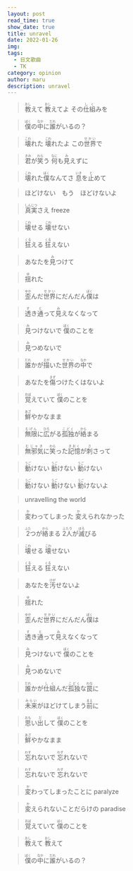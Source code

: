 ```yaml
---
layout: post
read_time: true
show_date: true
title: unravel
date: 2022-01-26
img: 
tags:
  - 日文歌曲
  - TK
category: opinion
author: maru
description: unravel
---
```

><div><ruby><rb>教</rb><rt>おし</rt></ruby>えて <ruby><rb>教</rb><rt>おし</rt></ruby>えてよ その<ruby><rb>仕組</rb><rt>しく</rt></ruby>みを</div>

><div><ruby><rb>僕</rb><rt>ぼく</rt></ruby>の<ruby><rb>中</rb><rt>なか</rt></ruby>に<ruby><rb>誰</rb><rt>だれ</rt></ruby>がいるの？</div>

><div><ruby><rb>壊</rb><rt>こわ</rt></ruby>れた <ruby><rb>壊</rb><rt>こわ</rt></ruby>れたよ この<ruby><rb>世界</rb><rt>せかい</rt></ruby>で</div>

><div><ruby><rb>君</rb><rt>きみ</rt></ruby>が<ruby><rb>笑</rb><rt>わら</rt></ruby>う <ruby><rb>何</rb><rt>なに</rt></ruby>も<ruby><rb>見</rb><rt>み</rt></ruby>えずに</div>

><div><ruby><rb>壊</rb><rt>こわ</rt></ruby>れた<ruby><rb>僕</rb><rt>ぼく</rt></ruby>なんてさ <ruby><rb>息</rb><rt>いき</rt></ruby>を<ruby><rb>止</rb><rt>と</rt></ruby>めて</div>

>ほどけない　もう　ほどけないよ　

><div><ruby><rb>真実</rb><rt>しんじつ</rt></ruby>さえ freeze</div>

><div><ruby><rb>壊</rb><rt>こわ</rt></ruby>せる <ruby><rb>壊</rb><rt>こわ</rt></ruby>せない</div>

><div><ruby><rb>狂</rb><rt>くる</rt></ruby>える <ruby><rb>狂</rb><rt>くる</rt></ruby>えない</div>

><div>あなたを<ruby><rb>見</rb><rt>み</rt></ruby>つけて</div>

><div><ruby><rb>揺</rb><rt>ゆ</rt></ruby>れた</div>

><div><ruby><rb>歪</rb><rt>ゆか</rt></ruby>んだ<ruby><rb>世界</rb><rt>せかい</rt></ruby>にだんだん<ruby><rb>僕</rb><rt>ぼく</rt></ruby>は</div>

><div><ruby><rb>透</rb><rt>す</rt></ruby>き<ruby><rb>通</rb><rt>と</rt></ruby>って<ruby><rb>見</rb><rt>み</rt></ruby>えなくなって</div>

><div><ruby><rb>見</rb><rt>み</rt></ruby>つけないで <ruby><rb>僕</rb><rt>ぼく</rt></ruby>のことを</div>

><div><ruby><rb>見</rb><rt>み</rt></ruby>つめないで</div>

><div><ruby><rb>誰</rb><rt>だれ</rt></ruby>かが<ruby><rb>描</rb><rt>えが</rt></ruby>いた<ruby><rb>世界</rb><rt>せかい</rt></ruby>の<ruby><rb>中</rb><rt>なか</rt></ruby>で</div>

><div>あなたを<ruby><rb>傷</rb><rt>きず</rt></ruby>つけたくはないよ</div>

><div><ruby><rb>覚</rb><rt>おぼ</rt></ruby>えていて <ruby><rb>僕</rb><rt>ぼく</rt></ruby>のことを</div>

><div><ruby><rb>鮮</rb><rt>あざ</rt></ruby>やかなまま</div>

><div><ruby><rb>無限</rb><rt>むげん</rt></ruby>に<ruby><rb>広</rb><rt>ひろ</rt></ruby>がる<ruby><rb>孤独</rb><rt>こどく</rt></ruby>が<ruby><rb>絡</rb><rt>から</rt></ruby>まる</div>

><div><ruby><rb>無邪気</rb><rt>むじゃき</rt></ruby>に<ruby><rb>笑</rb><rt>わら</rt></ruby>った<ruby><rb>記憶</rb><rt>きおく</rt></ruby>が<ruby><rb>刺</rb><rt>さ</rt></ruby>さって</div>

><div><ruby><rb>動</rb><rt>うご</rt></ruby>けない <ruby><rb>動</rb><rt>うご</rt></ruby>けない <ruby><rb>動</rb><rt>うご</rt></ruby>けない</div>

><div><ruby><rb>動</rb><rt>うご</rt></ruby>けない <ruby><rb>動</rb><rt>うご</rt></ruby>けない <ruby><rb>動</rb><rt>うご</rt></ruby>けないよ</div>

>unravelling the world

><div><ruby><rb>変</rb><rt>か</rt></ruby>わってしまった <ruby><rb>変</rb><rt>か</rt></ruby>えられなかった</div>

><div><ruby><rb>2</rb><rt>ふた</rt></ruby>つが<ruby><rb>絡</rb><rt>から</rt></ruby>まる <ruby><rb>2人</rb><rt>ふたり</rt></ruby>が<ruby><rb>滅</rb><rt>ほろ</rt></ruby>びる</div>

><div><ruby><rb>壊</rb><rt>こわ</rt></ruby>せる <ruby><rb>壊</rb><rt>こわ</rt></ruby>せない</div>

><div><ruby><rb>狂</rb><rt>くる</rt></ruby>える <ruby><rb>狂</rb><rt>くる</rt></ruby>えない</div>

><div>あなたを<ruby><rb>汚</rb><rt>けが</rt></ruby>せないよ </div>

><div><ruby><rb>揺</rb><rt>ゆ</rt></ruby>れた</div>

><div><ruby><rb>歪</rb><rt>ゆか</rt></ruby>んだ<ruby><rb>世界</rb><rt>せかい</rt></ruby>にだんだん<ruby><rb>僕</rb><rt>ぼく</rt></ruby>は</div>

><div><ruby><rb>透</rb><rt>す</rt></ruby>き<ruby><rb>通</rb><rt>と</rt></ruby>って<ruby><rb>見</rb><rt>み</rt></ruby>えなくなって</div>

><div><ruby><rb>見</rb><rt>み</rt></ruby>つけないで <ruby><rb>僕</rb><rt>ぼく</rt></ruby>のことを</div>

><div><ruby><rb>見</rb><rt>み</rt></ruby>つめないで</div>

><div><ruby><rb>誰</rb><rt>だれ</rt></ruby>かが<ruby><rb>仕組</rb><rt>しく</rt></ruby>んだ<ruby><rb>孤独</rb><rt>こどく</rt></ruby>な<ruby><rb>罠</rb><rt>わな</rt></ruby>に</div>

><div><ruby><rb>未来</rb><rt>みらい</rt></ruby>がほどけてしまう<ruby><rb>前</rb><rt>まえ</rt></ruby>に</div>

><div><ruby><rb>思</rb><rt>おも</rt></ruby>い<ruby><rb>出</rb><rt>だ</rt></ruby>して <ruby><rb>僕</rb><rt>ぼく</rt></ruby>のことを</div>

><div><ruby><rb>鮮</rb><rt>あざ</rt></ruby>やかなまま</div>

><div><ruby><rb>忘</rb><rt>わす</rt></ruby>れないで <ruby><rb>忘</rb><rt>わす</rt></ruby>れないで</div>

><div><ruby><rb>忘</rb><rt>わす</rt></ruby>れないで <ruby><rb>忘</rb><rt>わす</rt></ruby>れないで</div>

><div><ruby><rb>変</rb><rt>か</rt></ruby>わってしまったことに paralyze</div>

><div><ruby><rb>変</rb><rt>か</rt></ruby>えられないことだらけの paradise</div>

><div><ruby><rb>覚</rb><rt>おぼ</rt></ruby>えていて <ruby><rb>僕</rb><rt>ぼく</rt></ruby>のことを</div>

><div><ruby><rb>教</rb><rt>おし</rt></ruby>えて <ruby><rb>教</rb><rt>おし</rt></ruby>えて</div>

><div><ruby><rb>僕</rb><rt>ぼく</rt></ruby>の<ruby><rb>中</rb><rt>なか</rt></ruby>に<ruby><rb>誰</rb><rt>だれ</rt></ruby>がいるの？</div>